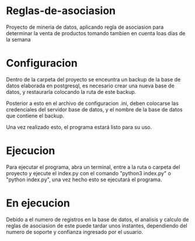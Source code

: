 # Reglas-de-asociasion
 Proyecto de mineria de datos, aplicando regla de asociasion para determinar la venta de productos tomando tambien en cuenta loas días de la semana
 
# Configuracion
Dentro de la carpeta del proyecto se enceuntra un backup de la base de datos elaborada en postgresql,
es necesario crear una nueva base de datos, y restaurarla colocando la ruta de este backup.

Posterior a esto en el archivo de configuracion .ini, deben colocarse las credenciales del
servidor base de datos, y el nombre de la base de datos que contiene el backup.

Una vez realizado esto, el programa estará listo para su uso.

# Ejecucion
Para ejecutar el programa, abra un terminal, entre a la ruta o carpeta del proyecto
y ejecute el index.py con el comando "python3 index.py" o "python index.py", una vez hecho
esto se ejecutará el programa.

# En ejecucion
Debido a el numero de registros en la base de datos, el analisis y calculo de reglas de asociasion de este puede tardar unos instantes, dependiendo del numero de soporte y confianza
ingresado por el usuario.
